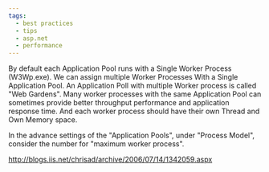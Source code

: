 ```yaml
---
tags:
  - best practices
  - tips
  - asp.net
  - performance
---
```


By default each Application Pool runs with a Single Worker Process (W3Wp.exe). We can assign multiple Worker Processes With a Single Application Pool. An Application Poll with multiple Worker process is called "Web Gardens". Many worker processes with the same Application Pool can sometimes provide better throughput performance and application response time. And each worker process should have their own Thread and Own Memory space.

In the advance settings of the "Application Pools", under "Process Model", consider the number for "maximum worker process".

http://blogs.iis.net/chrisad/archive/2006/07/14/1342059.aspx